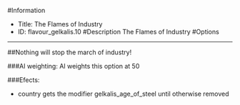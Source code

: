 #Information
 - Title: The Flames of Industry
 - ID: flavour_gelkalis.10
#Description
The Flames of Industry
#Options

___
##Nothing will stop the march of industry!

###AI weighting:
AI weights this option at 50


###Efects:<ul><li>country gets the modifier gelkalis_age_of_steel until otherwise removed</li></ul>

